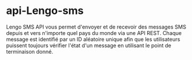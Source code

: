 # api-Lengo-sms
Lengo SMS API vous permet d'envoyer et de recevoir des messages SMS depuis et vers n'importe quel pays du monde via une API REST. Chaque message est identifié par un ID aléatoire unique afin que les utilisateurs puissent toujours vérifier l'état d'un message en utilisant le point de terminaison donné.
